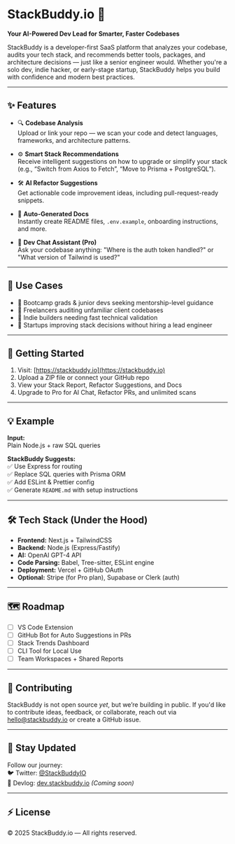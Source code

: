 # StackBuddy.io 🚀

**Your AI-Powered Dev Lead for Smarter, Faster Codebases**

StackBuddy is a developer-first SaaS platform that analyzes your codebase, audits your tech stack, and recommends better tools, packages, and architecture decisions — just like a senior engineer would. Whether you're a solo dev, indie hacker, or early-stage startup, StackBuddy helps you build with confidence and modern best practices.

---

## ✨ Features

- 🔍 **Codebase Analysis**  
  Upload or link your repo — we scan your code and detect languages, frameworks, and architecture patterns.

- ⚙️ **Smart Stack Recommendations**  
  Receive intelligent suggestions on how to upgrade or simplify your stack (e.g., “Switch from Axios to Fetch”, “Move to Prisma + PostgreSQL”).

- 🛠️ **AI Refactor Suggestions**  
  Get actionable code improvement ideas, including pull-request-ready snippets.

- 📄 **Auto-Generated Docs**  
  Instantly create README files, `.env.example`, onboarding instructions, and more.

- 🧠 **Dev Chat Assistant (Pro)**  
  Ask your codebase anything: "Where is the auth token handled?" or "What version of Tailwind is used?"

---

## 🔧 Use Cases

- 🔰 Bootcamp grads & junior devs seeking mentorship-level guidance
- 💼 Freelancers auditing unfamiliar client codebases
- 🧱 Indie builders needing fast technical validation
- 🚀 Startups improving stack decisions without hiring a lead engineer

---

## 🧪 Getting Started

1. Visit: [https://stackbuddy.io](https://stackbuddy.io)
2. Upload a ZIP file or connect your GitHub repo
3. View your Stack Report, Refactor Suggestions, and Docs
4. Upgrade to Pro for AI Chat, Refactor PRs, and unlimited scans

---

## 💡 Example

**Input:**  
Plain Node.js + raw SQL queries

**StackBuddy Suggests:**  
✅ Use Express for routing  
✅ Replace SQL queries with Prisma ORM  
✅ Add ESLint & Prettier config  
✅ Generate `README.md` with setup instructions

---

## 🛠️ Tech Stack (Under the Hood)

- **Frontend:** Next.js + TailwindCSS  
- **Backend:** Node.js (Express/Fastify)  
- **AI:** OpenAI GPT-4 API  
- **Code Parsing:** Babel, Tree-sitter, ESLint engine  
- **Deployment:** Vercel + GitHub OAuth  
- **Optional:** Stripe (for Pro plan), Supabase or Clerk (auth)

---

## 🗺️ Roadmap

- [ ] VS Code Extension  
- [ ] GitHub Bot for Auto Suggestions in PRs  
- [ ] Stack Trends Dashboard  
- [ ] CLI Tool for Local Use  
- [ ] Team Workspaces + Shared Reports

---

## 🤝 Contributing

StackBuddy is not open source *yet*, but we’re building in public. If you'd like to contribute ideas, feedback, or collaborate, reach out via [hello@stackbuddy.io](mailto:hello@stackbuddy.io) or create a GitHub issue.

---

## 📢 Stay Updated

Follow our journey:  
🐦 Twitter: [@StackBuddyIO](https://twitter.com/StackBuddyIO)  
🧪 Devlog: [dev.stackbuddy.io](https://dev.stackbuddy.io) *(Coming soon)*

---

## ⚡ License

© 2025 StackBuddy.io — All rights reserved.

